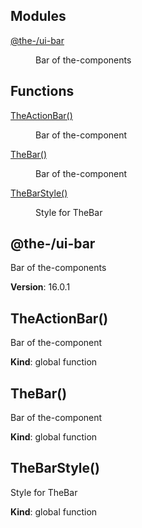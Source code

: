 <!--- Code generated by @the-/script-doc. DO NOT EDIT. -->

## Modules

<dl>
<dt><a href="#module_@the-/ui-bar">@the-/ui-bar</a></dt>
<dd><p>Bar of the-components</p>
</dd>
</dl>

## Functions

<dl>
<dt><a href="#TheActionBar">TheActionBar()</a></dt>
<dd><p>Bar of the-component</p>
</dd>
<dt><a href="#TheBar">TheBar()</a></dt>
<dd><p>Bar of the-component</p>
</dd>
<dt><a href="#TheBarStyle">TheBarStyle()</a></dt>
<dd><p>Style for TheBar</p>
</dd>
</dl>

<a name="module_@the-/ui-bar"></a>

## @the-/ui-bar
Bar of the-components

**Version**: 16.0.1  
<a name="TheActionBar"></a>

## TheActionBar()
Bar of the-component

**Kind**: global function  
<a name="TheBar"></a>

## TheBar()
Bar of the-component

**Kind**: global function  
<a name="TheBarStyle"></a>

## TheBarStyle()
Style for TheBar

**Kind**: global function  
